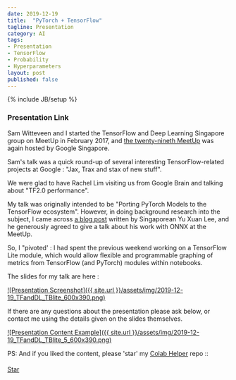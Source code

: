 ```yaml
---
date: 2019-12-19
title:  "PyTorch + TensorFlow"
tagline: Presentation
category: AI
tags:
- Presentation
- TensorFlow
- Probability
- Hyperparameters
layout: post
published: false
---
```

{% include JB/setup %}



### Presentation Link

Sam Witteveen and I started the TensorFlow and Deep Learning Singapore group on MeetUp 
in February 2017, and [the twenty-nineth MeetUp](https://www.meetup.com/TensorFlow-and-Deep-Learning-Singapore/events/267156109/) 
was again hosted by Google Singapore.

<!--
!-->

Sam's talk was a quick round-up of several interesting TensorFlow-related projects at Google  : "Jax, Trax and stax of new stuff".

We were glad to have Rachel Lim visiting us from Google Brain and talking about "TF2.0 performance".

My talk was originally intended to be "Porting PyTorch Models to the TensorFlow ecosystem".  However,
in doing background research into the subject, I came 
across [a blog post](https://towardsdatascience.com/converting-a-simple-deep-learning-model-from-pytorch-to-tensorflow-b6b353351f5d) 
written by Singaporean Yu Xuan Lee, and he generously agreed to give a talk about his work with ONNX at the MeetUp.

So, I "pivoted' : I had spent the previous weekend working on a TensorFlow Lite module, which 
would allow flexible and programmable graphing of metrics from TensorFlow (and PyTorch) modules within notebooks.

The slides for my talk are here :

<a href="http://redcatlabs.com/2019-12-19_TFandDL_TBlite/" target="_blank">
![Presentation Screenshot]({{ site.url }}/assets/img/2019-12-19_TFandDL_TBlite_600x390.png)
</a>

If there are any questions about the presentation please ask below, 
or contact me using the details given on the slides themselves.

<a href="http://redcatlabs.com/2019-12-19_TFandDL_TBlite/#/5" target="_blank">
![Presentation Content Example]({{ site.url }}/assets/img/2019-12-19_TFandDL_TBlite_5_600x390.png)
</a>


PS:  And if you liked the content, please 'star' my <a href="https://github.com/mdda/colab_helper" target="_blank">Colab Helper</a> repo ::
<!-- From :: https://buttons.github.io/ -->
<!-- Place this tag where you want the button to render. -->
<span style="position:relative;top:5px;">
<a aria-label="Star mdda/deep-learning-workshop on GitHub" data-count-aria-label="# stargazers on GitHub" data-count-api="/repos/mdda/colab_helper#stargazers_count" data-count-href="/mdda/colab_helper/stargazers" data-icon="octicon-star" href="https://github.com/mdda/colab_helper" class="github-button">Star</a>
<!-- Place this tag right after the last button or just before your close body tag. -->
<script async defer id="github-bjs" src="https://buttons.github.io/buttons.js"></script>
</span>

